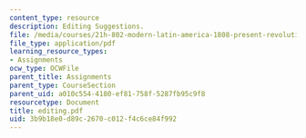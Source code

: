 ```yaml
---
content_type: resource
description: Editing Suggestions.
file: /media/courses/21h-802-modern-latin-america-1808-present-revolution-dictatorship-democracy-spring-2005/3b9b18e0d89c2670c012f4c6ce84f992_editing.pdf
file_type: application/pdf
learning_resource_types:
- Assignments
ocw_type: OCWFile
parent_title: Assignments
parent_type: CourseSection
parent_uid: a010c554-4180-ef81-758f-5287fb95c9f8
resourcetype: Document
title: editing.pdf
uid: 3b9b18e0-d89c-2670-c012-f4c6ce84f992
---
```

